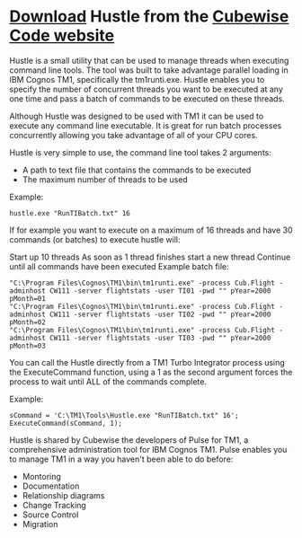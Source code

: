 # [Download](https://code.cubewise.com/hustle) Hustle from the [Cubewise Code website](https://code.cubewise.com/)

Hustle is a small utility that can be used to manage threads when executing command line tools. The tool was built to take advantage parallel loading in IBM Cognos TM1, specifically the tm1runti.exe. Hustle enables you to specify the number of concurrent threads you want to be executed at any one time and pass a batch of commands to be executed on these threads.

Although Hustle was designed to be used with TM1 it can be used to execute any command line executable. It is great for run batch processes concurrently allowing you take advantage of all of your CPU cores.

Hustle is very simple to use, the command line tool takes 2 arguments:

* A path to text file that contains the commands to be executed
* The maximum number of threads to be used

Example:
```
hustle.exe "RunTIBatch.txt" 16
```

If for example you want to execute on a maximum of 16 threads and have 30 commands (or batches) to execute hustle will:

Start up 10 threads
As soon as 1 thread finishes start a new thread
Continue until all commands have been executed
Example batch file:

```
"C:\Program Files\Cognos\TM1\bin\tm1runti.exe" -process Cub.Flight -adminhost CW111 -server flightstats -user TI01 -pwd "" pYear=2000 pMonth=01
"C:\Program Files\Cognos\TM1\bin\tm1runti.exe" -process Cub.Flight -adminhost CW111 -server flightstats -user TI02 -pwd "" pYear=2000 pMonth=02
"C:\Program Files\Cognos\TM1\bin\tm1runti.exe" -process Cub.Flight -adminhost CW111 -server flightstats -user TI03 -pwd "" pYear=2000 pMonth=03
```

You can call the Hustle directly from a TM1 Turbo Integrator process using the ExecuteCommand function, using a 1 as the second argument forces the process to wait until ALL of the commands complete.

Example:

```
sCommand = 'C:\TM1\Tools\Hustle.exe "RunTIBatch.txt" 16';
ExecuteCommand(sCommand, 1);
``` 

Hustle is shared by Cubewise the developers of Pulse for TM1, a comprehensive administration tool for IBM Cognos TM1. Pulse enables you to manage TM1 in a way you haven't been able to do before:

* Montoring
* Documentation
* Relationship diagrams
* Change Tracking
* Source Control
* Migration
 
